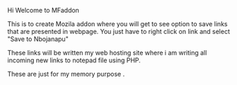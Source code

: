 Hi Welcome to MFaddon

This is to create Mozila addon where you will get to see option to save links that are presented in webpage. 
You just have to right click on link and select "Save to Nbojanapu"

These links will be written my web hosting site where i am writing all incoming new links to notepad file using PHP.

These are just for my memory purpose .

